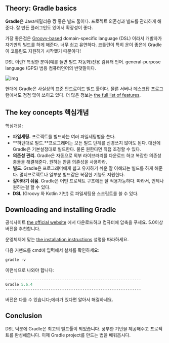 ## Theory: Gradle basics

**Gradle**은 Java패밀리용 짱 좋은 빌드 툴이다. 프로젝트 의존성과 빌드를 관리하게 해준다. 잘 만든 플러그인도 있어서 확장성이 좋다.

가장 좋은점은 [Groovy-based](https://en.wikipedia.org/wiki/Apache_Groovy) domain-specific language (DSL) 이라서 개발자가 자기만의 빌드를 하게 해준다. 너무 쉽고 유연하다. 코틀린이 특히 운이 좋은데 Gradle이 코틀린도 지원하기 시작했기 때문이다!

DSL 이란? 특정한 분야(예를 들면 빌드 자동화)전용 컴퓨터 언어.  general-purpose language (GPS) 범용 컴퓨터언어의 반댓말이다.



![img](https://ucarecdn.com/363cc5f1-3524-4532-a103-d7e519bf2132/)

현대에 Gradle은 사실상의 표준 안드로이드 빌드 툴이다. 물론 서버나 데스크탑 프로그램에서도 점점 많이 쓰이고 있다. 더 많은 정보는 [the full list of features](https://gradle.org/features/).

## The key concepts  핵심개념

핵심개념:

- **파일세팅.** 프로젝트를 빌드하는 여러 파일세팅법을 쓴다.
- **하던대로 빌드.**프로그래머는 모든 빌드 단계를 신경쓰지 않아도 된다. 대신에 Gradle은 기본설정대로 빌드한다. 물론 원한다면 직접 조정할 수 있다.
- **의존성 관리.** Gradle은 자동으로 외부 라이브러리를 다운로드 하고 복잡한 의존성충돌을 해결해준다. 원하는 만큼 의존성을 사용하라.
- **빌드**. Gradle은 프로그래머에게 쉽고 유지하기 쉬운 잘 이해되는 빌드를 하게 해준다. 멀티프로젝트나 일부분 빌드같은 복잡한 기능도 지원한다.
- **갈아타기 쉬움**. Gradle은 어떤 프로젝트 구조에든 잘 적용가능하다. 따라서, 언제나 원하는걸 할 수 있다.
- **DSL** (Groovy 와 Kotlin 기반) 로 파일세팅용 스크립트를 쓸 수 있다.

## Downloading and installing Gradle

공식사이트 [the official website](https://gradle.org/releases/) 에서 다운로드하고 컴퓨터에 압축을 푸세요. 5.0이상 버전을 추천합니다.

운영체제에 맞는 [the installation instructions](https://gradle.org/releases/) 설명을 따라하세요.

다음 커맨드를 cmd에 입력해서 설치를 확인하세요:

```java
gradle -v
```

이런식으로 나와야 합니다:

```java
------------------------------------------------------------
Gradle 5.6.4
------------------------------------------------------------
```

버전은 다를 수 있습니다;에러가 있다면 알아서 해결하세요.

## Conclusion

DSL 덕분에 Gradle은 최고의 빌드툴이 되었습니다. 풍부한 기반을 제공해주고 프로젝트를 완성해줍니다. 이제 Gradle project를 만드는 법을 배워봅시다.